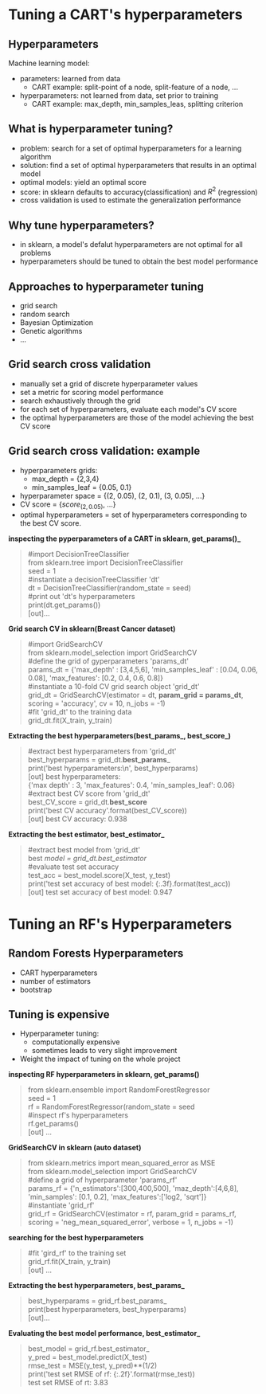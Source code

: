 # Tuning a CART's hyperparameters
## Hyperparameters
Machine learning model:
- parameters: learned from data
  - CART example: split-point of a node, split-feature of a node, ...
- hyperparameters: not learned from data, set prior to training
  - CART example: max_depth, min_samples_leas, splitting criterion

## What is hyperparameter tuning?
- problem: search for a set of optimal hyperparameters for a learning algorithm
- solution: find a set of optimal hyperparameters that results in an optimal model
- optimal models: yield an optimal score
- score: in sklearn defaults to accuracy(classification) and $R^2$ (regression)
- cross validation is used to estimate the generalization performance

## Why tune hyperparameters?
- in sklearn, a model's defalut hyperparameters are not optimal for all problems
- hyperparameters should be tuned to obtain the best model performance

## Approaches to hyperparameter tuning
- grid search
- random search
- Bayesian Optimization
- Genetic algorithms
- ...

## Grid search cross validation
- manually set a grid of discrete hyperparameter values
- set a metric for scoring model performance
- search exhaustively through the grid
- for each set of hyperparameters, evaluate each model's CV score
- the optimal hyperparameters are those of the model achieving the best CV score

## Grid search cross validation: example
- hyperparameters grids:
  - max_depth = {2,3,4}
  - min_samples_leaf = {0.05, 0.1}
- hyperparameter space = {(2, 0.05), (2, 0.1), (3, 0.05), ...}
- CV score = {$score_{(2, 0.05)}$, ...}
- optimal hyperparameters = set of hyperparameters corresponding to the best CV score.

**inspecting the pyperparameters of a CART in sklearn, get_params()_**
> #import DecisionTreeClassifier  
> from sklearn.tree import DecisionTreeClassifier  
> seed = 1  
> #instantiate a decisionTreeClassifier 'dt'  
> dt = DecisionTreeClassifier(random_state = seed)  
> #print out 'dt's hyperparameters  
> print(dt.get_params())  
> [out]...

__Grid search CV in sklearn(Breast Cancer dataset)__
> #import GridSearchCV  
> from sklearn.model_selection import GridSearchCV  
> #define the grid of gyperparameters 'params_dt'  
>  params_dt = {'max_depth' : [3,4,5,6], 'min_samples_leaf' : [0.04, 0.06, 0.08], 'max_features': [0.2, 0.4, 0.6, 0.8]}  
> #instantiate a 10-fold CV grid search object 'grid_dt'  
> grid_dt = GridSearchCV(estimator = dt, __param_grid = params_dt__, scoring = 'accuracy', cv = 10, n_jobs = -1)  
> #fit 'grid_dt' to the training data  
> grid_dt.fit(X_train, y_train)

**Extracting the best hyperparameters(best_params_, best_score_)**
> #extract best hyperparameters from 'grid_dt'  
> best_hyperparams = grid_dt.__best_params___  
> print('best hyperparameters:\n', best_hyperparams)  
> [out] best hyperparameters:  
> {'max depth' : 3, 'max_features': 0.4, 'min_samples_leaf': 0.06}  
> #extract best CV score from 'grid_dt'  
> best_CV_score = grid_dt.__best_score__  
> print('best CV accuracy'.format(best_CV_score))  
> [out] best CV accuracy: 0.938

**Extracting the best estimator, best_estimator_**
> #extract best model from 'grid_dt'  
> best _model = grid_dt.best_estimator_  
> #evaluate test set accuracy  
> test_acc = best_model.score(X_test, y_test)  
> print('test set accuracy of best model: {:.3f}.format(test_acc))  
> [out] test set accuracy of best model: 0.947

# Tuning an RF's Hyperparameters
## Random Forests Hyperparameters
- CART hyperparameters
- number of estimators
- bootstrap

## Tuning is expensive
- Hyperparameter tuning:
  - computationally expensive
  - sometimes leads to very slight improvement
- Weight the impact of tuning on the whole project

**inspecting RF hyperparameters in sklearn, get_params()**
> from sklearn.ensemble import RandomForestRegressor  
> seed = 1  
> rf = RandomForestRegressor(random_state = seed  
> #inspect rf's hyperparameters  
> rf.get_params()  
> [out] ...

__GridSearchCV in sklearn (auto dataset)__
> from sklearn.metrics import mean_squared_error as MSE  
> from sklearn.model_selection import GridSearchCV  
> #define a grid of hyperparameter 'params_rf'  
> params_rf = {'n_estimators':[300,400,500], 'maz_depth':[4,6,8], 'min_samples': [0.1, 0.2], 'max_features':['log2, 'sqrt']}  
> #instantiate 'grid_rf'  
> grid_rf = GridSearchCV(estimator = rf, param_grid = params_rf, scoring = 'neg_mean_squared_error', verbose = 1, n_jobs = -1)  

__searching for the best hyperparameters__
> #fit 'gird_rf' to the training set  
> grid_rf.fit(X_train, y_train)  
> [out] ...

**Extracting the best hyperparameters, best_params_**
> best_hyperparams = grid_rf.best_params_  
> print(best hyperparameters, best_hyperparams)  
> [out]...

**Evaluating the best model performance, best_estimator_**  
> best_model = grid_rf.best_estimator_  
> y_pred = best_model.predict(X_test)  
> rmse_test = MSE(y_test, y_pred)**(1/2)  
> print('test set RMSE of rf: {:.2f}'.format(rmse_test))  
> test set RMSE of rt: 3.83